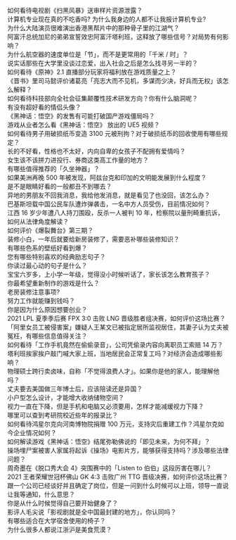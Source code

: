 如何看待电视剧《扫黑风暴》送审样片资源泄露？  
计算机专业现在真的不吃香吗? 为什么我身边的人都不让我报计算机专业?  
为什么大陆演员很难演出香港黑帮片中的那种骨子里的江湖气？  
阿富汗总统加尼的弟弟宣誓效忠阿富汗塔利班，这释放了哪些信号？对局势有何影响？  
为什么航空器的速度单位是「节」，而不是更常用的「千米 / 时」？  
说实话那些在大学里没谈过恋爱，出入社会之后是怎么找寻另一半的？  
如何看待《原神》2.1 直播部分玩家将福利放在游戏质量之上？  
《晋书》里司马懿评价诸葛亮「亮志大而不见机，多谋而少决，好兵而无权」该怎么解释？  
如何看待科技部向全社会征集颠覆性技术研发方向？你有什么脑洞呢？  
有没有超好看的情侣头像？  
《黑神话：悟空》的发售有可能打破国产游戏僵局吗？  
游戏从业者怎么看《黑神话：悟空》 放出的 UE5 视频？  
如何看待男子用破损纸币变造 3100 元被刑拘？对于破损纸币的回收使用有哪些规定？  
长的不好看，性格也不太好，内向自卑的女孩子不配拥有爱情吗？  
女生该不该拼力进投行、券商这类高工作量的地方？  
有哪些值得推荐的「久坐神器」？  
如果美洲再晚 500 年被发现，阿兹台克和印加的文明能发展到什么程度？  
是不是眼睛好看的一般都丑不到哪去？  
异地的男朋友不回我消息，我给他发消息，就是看见了也没回，该怎么办？  
巴基斯坦载中国公民车队遭炸弹袭击，一名中方人员受伤，目前情况如何？  
江西 16 岁少年遭八人持刀围殴，反杀一人被判 10 年，检察院以量刑畸重抗诉，如何从法律角度解读？  
如何评价《爆裂舞台》第三期？  
装修小白，一年后就要给新房装修了，需要恶补哪些装修知识？  
有哪些色系的壁纸好看到爆？  
您有哪些特别喜欢的经典励志句子？  
你读过最心动的句子是什么？  
宝宝六岁多，上小学一年级，觉得没小时候听话了，家长该怎么教育孩子？  
你最希望重新制作的游戏是什么？  
老房装修注意事项?  
努力工作就能赚到钱吗？  
你是因为什么原因想要创业？  
2021 LPL 夏季季后赛 FPX 3:0 击败 LNG 晋级胜者组决赛，如何评价这场比赛？  
「阿里女员工被侵害案」嫌疑人王某文已被指定居所监视居住，其妻子认为丈夫被冤枉，有哪些信息值得关注？  
如何看待「工作手机竟然在偷偷录音」，公司凭偷录内容向离职员工索赔 14 万？  
塔利班挨家挨户敲门喊大家上班，当地居民会正常复工吗？对经济会造成哪些影响？  
物理硕士跨行卖卤味，自称「不觉得浪费人才」。如果你是他的家人，能理解他吗？  
丈夫要去美国做三年博士后，应该陪读还是异国？  
小户型怎么设计，才能增大收纳储物空间？  
视力一直在下降，但是手机和电脑又必须要用，怎样才能减缓视力下降？  
哪里可以查到考研院校近些年的报录比？  
如何看待鸿星尔克向河南博物院捐赠 100 万元，支持灾后重建工作？鸿星尔克如今企业情况如何？  
如何解读游戏《黑神话：悟空》结尾弥勒佛说的「即见未来，为何不拜」？  
操场埋尸案被害人家属将起诉《操场》电影片方，能够获得支持吗？涉及哪些法律问题？  
周奇墨在《脱口秀大会 4》突围赛中的「Listen to 伯伯」这段厉害在哪儿？  
2021 王者荣耀世冠杯佛山 GK 4:3 击败广州 TTG 晋级决赛，如何评价这场比赛？  
跟一个公司已经谈好并且确定了岗位，但是一问到什么时候可以上班，领导一直说让我等通知，什么意思？  
你是从什么时候觉得自己要开始健身了？  
影评人毛尖说「影视剧就是全中国最封建的地方」，你认同吗？  
有哪些适合在大学宿舍使用的椅子？  
为什么很多人都说江浙沪是美食荒漠？  
